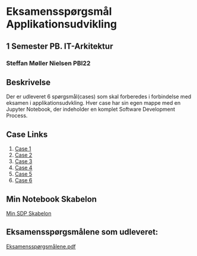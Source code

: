 # Eksamensspørgsmål Applikationsudvikling
## 1 Semester PB. IT-Arkitektur
### Steffan Møller Nielsen PBI22

## Beskrivelse

Der er udleveret 6 spørgsmål(cases) som skal forberedes i forbindelse med eksamen i applikationsudvkling.
Hver case har sin egen mappe med en Jupyter Notebook, der indeholder en komplet Software Development Process.

## Case Links

1. [Case 1](https://github.com/zteffano/Eksamen_Applikationsudvikling/tree/master/Case_1)
2. [Case 2](https://github.com/zteffano/Eksamen_Applikationsudvikling/tree/master/Case_2)
3. [Case 3](https://github.com/zteffano/Eksamen_Applikationsudvikling/tree/master/Case_3)
4. [Case 4](https://github.com/zteffano/Eksamen_Applikationsudvikling/tree/master/Case_4)
5. [Case 5](https://github.com/zteffano/Eksamen_Applikationsudvikling/tree/master/Case_5)
6. [Case 6](https://github.com/zteffano/Eksamen_Applikationsudvikling/tree/master/Case_6)

## Min Notebook Skabelon
[Min SDP Skabelon](https://github.com/zteffano/Eksamen_Applikationsudvikling/blob/master/SDP_SKABELON.ipynb)

## Eksamensspørgsmålene som udleveret:

[Eksamensspørgsmålene.pdf](https://github.com/zteffano/Eksamen_Applikationsudvikling/blob/master/Eksamen_Applikationsudvikling_I_2022.pdf)
